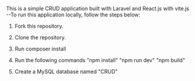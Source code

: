 This is a simple CRUD application built with Laravel and React.js with vite.js
--To run this application locally, follow the steps below:

1. Fork this repository.
2. Clone the repository.
3. Run composer install
4. Run the following commands 
    "npm install"
    "npm run dev"
    "npm build"

5. Create a MySQL database named "CRUD"
